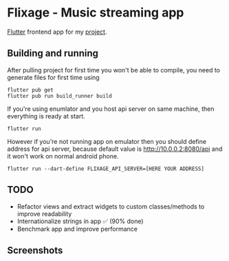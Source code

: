 # Flixage - Music streaming app

[Flutter](https://flutter.dev) frontend app for my [project](https://github.com/ZbutwialyPiernik/flixage).

## Building and running

After pulling project for first time you won't be able to compile, you need to generate files for first time using

```
flutter pub get
flutter pub run build_runner build
```

If you're using enumlator and you host api server on same machine, then everything is ready at start.

```
flutter run
```

However if you're not running app on emulator then you should define address for api server, because default value is http://10.0.0.2:8080/api and it won't work on normal android phone.

```
flutter run --dart-define FLIXAGE_API_SERVER=[HERE YOUR ADDRESS]
```

## TODO

- Refactor views and extract widgets to custom classes/methods to improve readability
- Internationalize strings in app ✅ (90% done)
- Benchmark app and improve performance

## Screenshots
